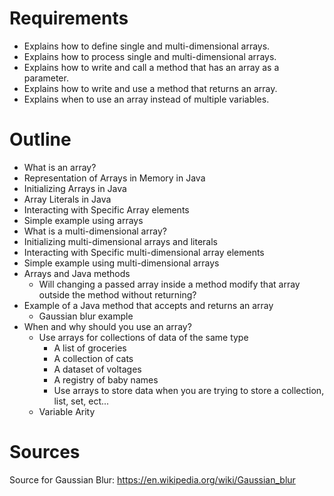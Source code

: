 # Requirements
- Explains how to define single and multi-dimensional arrays.
- Explains how to process single and multi-dimensional arrays.
- Explains how to write and call a method that has an array as a parameter.
- Explains how to write and use a method that returns an array.
- Explains when to use an array instead of multiple variables.

# Outline
- What is an array?
- Representation of Arrays in Memory in Java
- Initializing Arrays in Java
- Array Literals in Java
- Interacting with Specific Array elements
- Simple example using arrays
- What is a multi-dimensional array?
- Initializing multi-dimensional arrays and literals
- Interacting with Specific multi-dimensional array elements
- Simple example using multi-dimensional arrays
- Arrays and Java methods
  - Will changing a passed array inside a method modify that array outside the method without returning?
- Example of a Java method that accepts and returns an array
  - Gaussian blur example
- When and why should you use an array?
  - Use arrays for collections of data of the same type
    - A list of groceries
    - A collection of cats
    - A dataset of voltages
    - A registry of baby names
    - Use arrays to store data when you are trying to store a collection, list, set, ect...
  - Variable Arity


# Sources
Source for Gaussian Blur: https://en.wikipedia.org/wiki/Gaussian_blur

